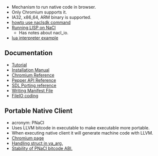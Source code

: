 * Mechanism to run native code in browser.
* Only Chromium supports it.
* IA32, x86_64, ARM binary is supported.
* [howto use naclsdk command](https://developers.google.com/native-client/sdk/download)
* [Running LISP on NaCl](http://blog.jmuk.org/2014/01/nacl.html)
  * Has notes about nacl_io.
* [lua interpreter example](https://code.google.com/p/naclports/source/browse/trunk/src/ports/lua-ppapi)

## Documentation 
* [Tutorial](https://developers.google.com/native-client/dev/devguide/tutorial)
* [Installation Manual](https://developers.google.com/native-client/dev/sdk/download)
* [Chromium Reference](http://www.chromium.org/nativeclient)
* [Pepper API Reference](https://developers.google.com/native-client/dev/peppercpp/inherits)
* [SDL Porting reference](https://developers.google.com/native-client/dev/community/porting/SDLgames)
* [Writing Manifest File](https://developers.google.com/native-client/devguide/coding/application-structure)
* [FileIO coding](https://developers.google.com/native-client/dev/devguide/coding/FileIO)

## Portable Native Client 
* acronym: PNaCl
* Uses LLVM bitcode in executable to make executable more portable.
* When executing native client it will generate machine code with LLVM.
* [Chromium page](http://www.chromium.org/nativeclient/pnacl/building-and-testing-portable-native-client)
* [Handling struct in va_arg.](http://lists.cs.uiuc.edu/pipermail/cfe-commits/Week-of-Mon-20140106/096991.html)
* [Stability of PNaCl bitcode ABI.](http://www.chromium.org/nativeclient/pnacl/stability-of-the-pnacl-bitcode-abi)